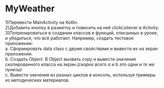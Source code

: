 # MyWeather
1)Перевести MainActivity на Kotlin.<br>
2)Добавить кнопку в разметку и повесить на неё clickListener в Activity.<br>
3)Потренироваться в создании классов и функций, описанных в уроке, и убедиться, что всё работает. Например, создать тестовое приложение:<br>
a. Сформировать data class с двумя свойствами и вывести их на экран приложения.<br>
b. Создать Object. В Object вызвать copy и вывести значения скопированного класса на экран.<i>(скорее всего a и b это одни и те же пункты)</i><br>
c. Вывести значения из разных циклов в консоль, используя примеры из методических материалов.<br>
